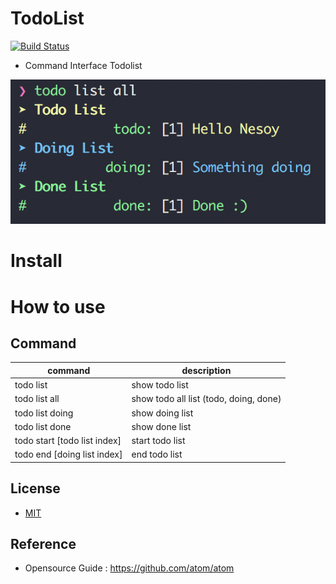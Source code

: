 # TodoList
[![Build Status](https://travis-ci.com/NESOY/Todolist.svg?branch=master)](https://travis-ci.com/NESOY/Todolist)
- Command Interface Todolist

![No image](/image.png)

# Install

# How to use
## Command
command | description
--- | ---
todo list | show todo list
todo list all | show todo all list (todo, doing, done)
todo list doing | show doing list 
todo list done | show done list 
todo start [todo list index] | start todo list
todo end [doing list index] | end todo list



## License
- [MIT](/LICENSE.md)

## Reference
- Opensource Guide : <https://github.com/atom/atom>